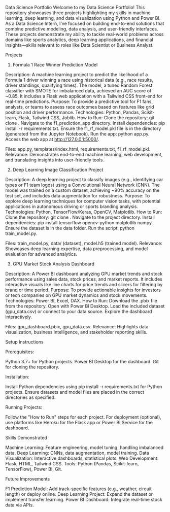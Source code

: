 Data Science Portfolio
Welcome to my Data Science Portfolio! This repository showcases three projects highlighting my skills in machine learning, deep learning, and data visualization using Python and Power BI. As a Data Science Intern, I’ve focused on building end-to-end solutions that combine predictive modeling, data analysis, and user-friendly interfaces. These projects demonstrate my ability to tackle real-world problems across domains like sports analytics, deep learning applications, and financial insights—skills relevant to roles like Data Scientist or Business Analyst.

Projects
1. Formula 1 Race Winner Prediction Model

Description: A machine learning project to predict the likelihood of a Formula 1 driver winning a race using historical data (e.g., race results, driver standings, qualifying times). The model, a tuned Random Forest classifier with SMOTE for imbalanced data, achieved an AUC score of ~0.85. It includes a Flask web application with a Tailwind CSS front-end for real-time predictions.
Purpose: To provide a predictive tool for F1 fans, analysts, or teams to assess race outcomes based on features like grid position and driver performance.
Technologies: Python, Pandas, Scikit-learn, Flask, Tailwind CSS, Joblib.
How to Run:
Clone the repository: git clone <repository-url>.
Navigate to the f1_prediction_app directory.
Install dependencies: pip install -r requirements.txt.
Ensure the f1_rf_model.pkl file is in the directory (generated from the Jupyter Notebook).
Run the app: python app.py.
Access the web app at http://127.0.0.1:5000/.


Files: app.py, templates/index.html, requirements.txt, f1_rf_model.pkl.
Relevance: Demonstrates end-to-end machine learning, web development, and translating insights into user-friendly tools.

2. Deep Learning Image Classification Project

Description: A deep learning project to classify images (e.g., identifying car types or F1 team logos) using a Convolutional Neural Network (CNN). The model was trained on a custom dataset, achieving ~90% accuracy on the test set, and includes data augmentation for robustness.
Purpose: To explore deep learning techniques for computer vision tasks, with potential applications in autonomous driving or sports branding analysis.
Technologies: Python, TensorFlow/Keras, OpenCV, Matplotlib.
How to Run:
Clone the repository: git clone <repository-url>.
Navigate to the project directory.
Install dependencies: pip install tensorflow opencv-python matplotlib numpy.
Ensure the dataset is in the data folder.
Run the script: python train_model.py.


Files: train_model.py, data/ (dataset), model.h5 (trained model).
Relevance: Showcases deep learning expertise, data preprocessing, and model evaluation for advanced analytics.

3. GPU Market Stock Analysis Dashboard

Description: A Power BI dashboard analyzing GPU market trends and stock performance using sales data, stock prices, and market reports. It includes interactive visuals like line charts for price trends and slicers for filtering by brand or time period.
Purpose: To provide actionable insights for investors or tech companies on GPU market dynamics and stock movements.
Technologies: Power BI, Excel, DAX.
How to Run:
Download the .pbix file from the repository.
Open with Power BI Desktop.
Load the included dataset (gpu_data.csv) or connect to your data source.
Explore the dashboard interactively.


Files: gpu_dashboard.pbix, gpu_data.csv.
Relevance: Highlights data visualization, business intelligence, and stakeholder reporting skills.

Setup Instructions

Prerequisites:

Python 3.7+ for Python projects.
Power BI Desktop for the dashboard.
Git for cloning the repository.


Installation:

Install Python dependencies using pip install -r requirements.txt for Python projects.
Ensure datasets and model files are placed in the correct directories as specified.


Running Projects:

Follow the "How to Run" steps for each project.
For deployment (optional), use platforms like Heroku for the Flask app or Power BI Service for the dashboard.



Skills Demonstrated

Machine Learning: Feature engineering, model tuning, handling imbalanced data.
Deep Learning: CNNs, data augmentation, model training.
Data Visualization: Interactive dashboards, statistical plots.
Web Development: Flask, HTML, Tailwind CSS.
Tools: Python (Pandas, Scikit-learn, TensorFlow), Power BI, Git.

Future Improvements

F1 Prediction Model: Add track-specific features (e.g., weather, circuit length) or deploy online.
Deep Learning Project: Expand the dataset or implement transfer learning.
Power BI Dashboard: Integrate real-time stock data via APIs.

